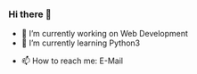 ### Hi there 👋


- 🔭 I’m currently working on Web Development
- 🌱 I’m currently learning Python3
<!-- 👯 I’m looking to collaborate on ... 
- 🤔 I’m looking for help with ...
- 💬 Ask me about ...
- 😄 Pronouns: ...
- ⚡ Fun fact: ...
-->
- 📫 How to reach me: E-Mail

